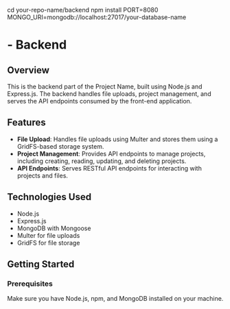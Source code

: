 
cd your-repo-name/backend
npm install
PORT=8080
MONGO_URI=mongodb://localhost:27017/your-database-name



#  - Backend

## Overview

This is the backend part of the Project Name, built using Node.js and Express.js. The backend handles file uploads, project management, and serves the API endpoints consumed by the front-end application.

## Features

- **File Upload**: Handles file uploads using Multer and stores them using a GridFS-based storage system.
- **Project Management**: Provides API endpoints to manage projects, including creating, reading, updating, and deleting projects.
- **API Endpoints**: Serves RESTful API endpoints for interacting with projects and files.

## Technologies Used

- Node.js
- Express.js
- MongoDB with Mongoose
- Multer for file uploads
- GridFS for file storage

## Getting Started

### Prerequisites

Make sure you have Node.js, npm, and MongoDB installed on your machine.



